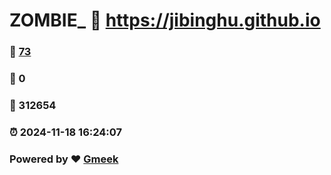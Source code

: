 # ZOMBIE_ :link: https://jibinghu.github.io 
### :page_facing_up: [73](https://jibinghu.github.io/tag.html) 
### :speech_balloon: 0 
### :hibiscus: 312654 
### :alarm_clock: 2024-11-18 16:24:07 
### Powered by :heart: [Gmeek](https://github.com/Meekdai/Gmeek)
